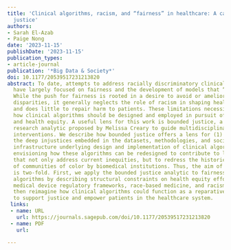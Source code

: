 ```yaml
---
title: 'Clinical algorithms, racism, and “fairness” in healthcare: A case of bounded
  justice'
authors:
- Sarah El-Azab
- Paige Nong
date: '2023-11-15'
publishDate: '2023-11-15'
publication_types:
- article-journal
publication: '*Big Data & Society*'
doi: 10.1177/20539517231213820
abstract: To date, attempts to address racially discriminatory clinical algorithms
  have largely focused on fairness and the development of models that “do no harm.”
  While the push for fairness is rooted in a desire to avoid or ameliorate health
  disparities, it generally neglects the role of racism in shaping health outcomes
  and does little to repair harm to patients. These limitations necessitate reconceptualizing
  how clinical algorithms should be designed and employed in pursuit of racial justice
  and health equity. A useful lens for this work is bounded justice, a concept and
  research analytic proposed by Melissa Creary to guide multidisciplinary health equity
  interventions. We describe how bounded justice offers a lens for (1) articulating
  the deep injustices embedded in the datasets, methodologies, and sociotechnical
  infrastructure underlying design and implementation of clinical algorithms and (2)
  envisioning how these algorithms can be redesigned to contribute to larger efforts
  that not only address current inequities, but to redress the historical mistreatment
  of communities of color by biomedical institutions. Thus, the aim of this article
  is two-fold. First, we apply the bounded justice analytic to fairness and clinical
  algorithms by describing structural constraints on health equity efforts such as
  medical device regulatory frameworks, race-based medicine, and racism in data. We
  then reimagine how clinical algorithms could function as a reparative technology
  to support justice and empower patients in the healthcare system.
 links: 
 - name: URL
   url: https://journals.sagepub.com/doi/10.1177/20539517231213820
 - name: PDF
   url: 

---
```

